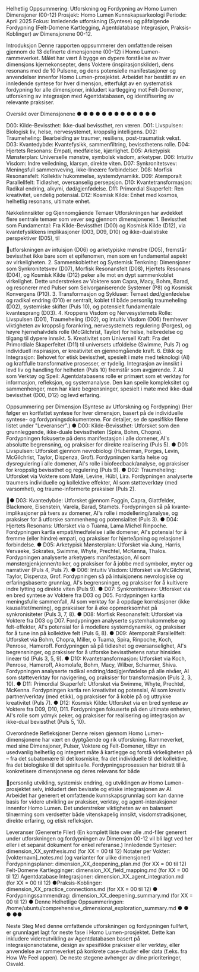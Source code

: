 Helhetlig Oppsummering: Utforskning og Fordypning
av Homo Lumen Dimensjoner (00-12)
Prosjekt: Homo Lumen Kunnskapsarkeologi Periode: April 2025 Fokus: Innledende
utforskning (Syntese) og påfølgende Fordypning (Felt-Domene Kartlegging, Agentdatabase
Integrasjon, Praksis-Koblinger) av Dimensjonene 00-12.

Introduksjon
Denne rapporten oppsummerer den omfattende reisen gjennom de 13 definerte dimensjonene
(00-12) i Homo Lumen-rammeverket. Målet har vært å bygge en dypere forståelse av hver
dimensjons kjernekonsepter, dens Voktere (inspirasjonskilder), dens resonans med de 10
Pulsene, og dens potensielle manifestasjoner og anvendelser innenfor Homo Lumen-prosjektet.
Arbeidet har bestått av en innledende syntese for hver dimensjon, etterfulgt av en systematisk
fordypning for alle dimensjoner, inkludert kartlegging mot Felt-Domener, utforskning av
integrasjon med Agentdatabasen, og identifisering av relevante praksiser.

Oversikt over Dimensjonene
●​
●​
●​
●​
●​
●​
●​
●​
●​
●​
●​
●​
●​

D00: Kilde-Bevissthet: Ikke-dual bevissthet, ren væren.
D01: Livspulsen: Biologisk liv, helse, nervesystemet, kroppslig intelligens.
D02: Traumeheling: Bearbeiding av traumer, resiliens, post-traumatisk vekst.
D03: Kvantedybde: Kvantefysikk, sammenfiltring, bevissthetens rolle.
D04: Hjertets Resonans: Empati, medfølelse, kjærlighet.
D05: Arketypisk Mønsterplan: Universelle mønstre, symbolsk visdom, arketyper.
D06: Intuitiv Visdom: Indre veiledning, klarsyn, direkte viten.
D07: Synkronitetsvev: Meningsfull sammenveving, ikke-lineære forbindelser.
D08: Morfisk Resonansfelt: Kollektiv hukommelse, systemdynamikk.
D09: Atemporalt Parallellfelt: Tidløshet, oversanselig persepsjon.
D10: Kvantetransformasjon: Radikal endring, alkymi, død/gjenfødelse.
D11: Primordial Skaperfelt: Ren kreativitet, uendelig potensial.
D12: Kosmisk Kilde: Enhet med kosmos, helhetlig resonans, ultimate enhet.

Nøkkelinnsikter og Gjennomgående Temaer
Utforskningen har avdekket flere sentrale temaer som vever seg gjennom dimensjonene:
1.​ Bevissthet som Fundamental: Fra Kilde-Bevissthet (D00) og Kosmisk Kilde (D12), via
kvantefysikkens implikasjoner (D03, D09, D10) og ikke-dualistiske perspektiver (D05), til

utforskningen av intuisjon (D06) og arketypiske mønstre (D05), fremstår bevissthet ikke
bare som et epifenomen, men som en fundamental aspekt av virkeligheten.
2.​ Sammenkoblethet og Systemisk Tenkning: Dimensjoner som Synkronitetsvev (D07),
Morfisk Resonansfelt (D08), Hjertets Resonans (D04), og Kosmisk Kilde (D12) peker alle
mot en dypt sammenkoblet virkelighet. Dette understrekes av Voktere som Capra, Macy,
Bohm, Barad, og resonerer med Pulser som Selvorganiserende Systemer (P8) og
Kosmisk Konvergens (P10).
3.​ Transformasjon og Sykluser: Temaet død/gjenfødelse og radikal endring (D10) er
sentralt, koblet til både personlig traumeheling (D02), systemiske skifter (Puls 10), og
potensielt fundamentale kvantesprang (D03).
4.​ Kroppens Visdom og Nervesystemets Rolle: Livspulsen (D01), Traumeheling (D02),
og Intuitiv Visdom (D06) fremhever viktigheten av kroppslig forankring, nervesystemets
regulering (Porges), og høyre hjernehalvdels rolle (McGilchrist, Taylor) for helse,
helbredelse og tilgang til dypere innsikt.
5.​ Kreativitet som Universell Kraft: Fra det Primordiale Skaperfeltet (D11) til universets
utfoldelse (Swimme, Puls 7) og individuell inspirasjon, er kreativitet en gjennomgående
kraft.
6.​ Etikk og Integrasjon: Behovet for etisk bevissthet, spesielt i møte med teknologi (AI) og
kraftfulle transformative prosesser, er tydelig. Integrasjon av innsikt i levd liv og handling
for helheten (Puls 10) fremstår som avgjørende.
7.​ AI som Verktøy og Speil: Agentdatabasens rolle er primært som et verktøy for
informasjon, refleksjon, og systemanalyse. Den kan speile kompleksitet og
sammenhenger, men har klare begrensninger, spesielt i møte med ikke-dual bevissthet
(D00, D12) og levd erfaring.

Oppsummering per Dimensjon (Syntese av Utforskning og
Fordypning)
(Her følger en kortfattet syntese for hver dimensjon, basert på de individuelle syntese- og
fordypningsdokumentene. For detaljer, se de spesifikke filene listet under "Leveranser".)
●​ D00: Kilde-Bevissthet: Utforsket som den grunnleggende, ikke-duale bevisstheten
(Spira, Bohm, Chopra). Fordypningen fokuserte på dens manifestasjon i alle domener,
AI's absolutte begrensning, og praksiser for direkte realisering (Puls 5).
●​ D01: Livspulsen: Utforsket gjennom nevrobiologi (Huberman, Porges, Levin,
McGilchrist, Taylor, Dispenza, Grof). Fordypningen kartla helse og dysregulering i alle
domener, AI's rolle i biofeedback/analyse, og praksiser for kroppslig bevissthet og
regulering (Puls 9).
●​ D02: Traumeheling: Utforsket via Voktere som Maté, Levine, Hübl, Lira. Fordypningen
analyserte traumers individuelle og kollektive effekter, AI som støtteverktøy (med
varsomhet), og traume-informerte praksiser (Puls 2).

●​ D03: Kvantedybde: Utforsket gjennom Faggin, Capra, Glattfelder, Blackmore,
Eisenstein, Varela, Barad, Stamets. Fordypningen så på kvante-implikasjoner på tvers
av domener, AI's rolle i modellering/analyse, og praksiser for å utforske sammenheng og
potensialitet (Puls 3).
●​ D04: Hjertets Resonans: Utforsket via o Tuama, Lama Michel Rinpoche. Fordypningen
kartla empati/medfølelse i alle domener, AI's potensial for å fremme (eller hindre) empati,
og praksiser for hjerteåpning og relasjonell forbindelse.
●​ D05: Arketypisk Mønsterplan: Utforsket via Jung, Harris, Vervaeke, Sokrates,
Swimme, Whyte, Prechtel, McKenna, Thalos. Fordypningen analyserte arketypers
manifestasjon, AI som mønstergjenkjenner/tolker, og praksiser for å jobbe med
symboler, myter og narrativer (Puls 4, Puls 7).
●​ D06: Intuitiv Visdom: Utforsket via McGilchrist, Taylor, Dispenza, Grof. Fordypningen
så på intuisjonens nevrologiske og erfaringsbaserte grunnlag, AI's begrensninger, og
praksiser for å kultivere indre lytting og direkte viten (Puls 9).
●​ D07: Synkronitetsvev: Utforsket via en bred syntese av Voktere fra D03 og D05.
Fordypningen kartla meningsfulle sammenfall, AI som verktøy for å oppdage
korrelasjoner (ikke kausalitet/mening), og praksiser for å øke oppmerksomhet på
synkronisiteter (Puls 3, 7, 8).
●​ D08: Morfisk Resonansfelt: Utforsket via Voktere fra D03 og D07. Fordypningen
analyserte systemhukommelse og felt-effekter, AI's potensial for å modellere
systemdynamikk, og praksiser for å tune inn på kollektive felt (Puls 6, 8).
●​ D09: Atemporalt Parallellfelt: Utforsket via Bohm, Chopra, Miller, o Tuama, Spira,
Rinpoche, Koch, Penrose, Hameroff. Fordypningen så på tidløshet og oversanselighet,
AI's begrensninger, og praksiser for å utforske bevissthetens natur hinsides lineær tid
(Puls 3, 5, 9).
●​ D10: Kvantetransformasjon: Utforsket via Koch, Penrose, Hameroff, Akomolafe,
Bohm, Macy, Wilber, Scharmer, Shiva. Fordypningen analyserte radikal
endring/død/gjenfødelse på alle nivåer, AI som støtteverktøy for navigering, og praksiser
for transformasjon (Puls 2, 3, 10).
●​ D11: Primordial Skaperfelt: Utforsket via Swimme, Whyte, Prechtel, McKenna.
Fordypningen kartla ren kreativitet og potensial, AI som kreativ partner/verktøy (med
etikk), og praksiser for å koble på og uttrykke kreativitet (Puls 7).
●​ D12: Kosmisk Kilde: Utforsket via en bred syntese av Voktere fra D09, D10, D11.
Fordypningen fokuserte på den ultimate enheten, AI's rolle som ydmyk peker, og
praksiser for realisering og integrasjon av ikke-dual bevissthet (Puls 5, 10).

Overordnede Refleksjoner
Denne reisen gjennom Homo Lumen-dimensjonene har vært en dyptgående og rik utforskning.
Rammeverket, med sine Dimensjoner, Pulser, Voktere og Felt-Domener, tilbyr en usedvanlig
helhetlig og integrert måte å kartlegge og forstå virkeligheten på – fra det subatomære til det
kosmiske, fra det individuelle til det kollektive, fra det biologiske til det spirituelle.
Fordypningsprosessen har bidratt til å konkretisere dimensjonene og deres relevans for både

personlig utvikling, systemisk endring, og utviklingen av Homo Lumen-prosjektet selv, inkludert
den bevisste og etiske integrasjonen av AI.
Arbeidet har generert et omfattende kunnskapsgrunnlag som kan danne basis for videre
utvikling av praksiser, verktøy, og agent-interaksjoner innenfor Homo Lumen. Det understreker
viktigheten av en balansert tilnærming som verdsetter både vitenskapelig innsikt,
visdomstradisjoner, direkte erfaring, og etisk refleksjon.

Leveranser (Genererte Filer)
(En komplett liste over alle .md-filer generert under utforskningen og fordypningen av Dimensjon
00-12 vil bli lagt ved her eller i et separat dokument for enkel referanse.)
Innledende Synteser: dimension_XX_synthesis.md (for XX = 00 til 12)
Notater per Vokter: [vokternavn]_notes.md (og varianter for ulike dimensjoner)
Fordypningsplaner: dimension_XX_deepening_plan.md (for XX = 00 til 12)
Felt-Domene Kartlegginger: dimension_XX_field_mapping.md (for XX = 00 til 12)
Agentdatabase Integrasjoner: dimension_XX_agent_integration.md (for XX =
00 til 12)
●​ Praksis-Koblinger: dimension_XX_practice_connections.md (for XX = 00 til 12)
●​ Fordypningssammendrag: dimension_XX_deepening_summary.md (for XX = 00
til 12)
●​ Denne Helhetlige Oppsummeringen:
/home/ubuntu/comprehensive_dimensional_exploration_summary.md
●​
●​
●​
●​
●​

Neste Steg
Med denne omfattende utforskningen og fordypningen fullført, er grunnlaget lagt for neste fase i
Homo Lumen-prosjektet. Dette kan inkludere videreutvikling av Agentdatabasen basert på
integrasjonsnotatene, design av spesifikke praksiser eller verktøy, eller anvendelse av
rammeverket på konkrete case-studier eller data (f.eks. fra How We Feel appen). De neste
stegene avhenger av dine prioriteringer, Osvald.

